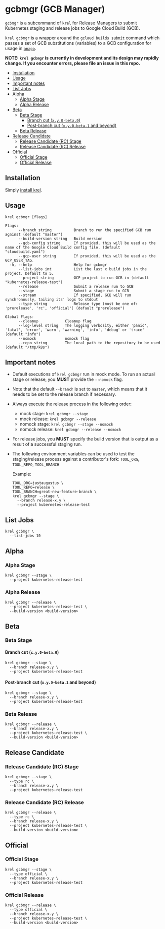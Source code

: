 # gcbmgr (GCB Manager) <!-- omit in toc -->

`gcbmgr` is a subcommand of `krel` for Release Managers to submit Kubernetes staging and release jobs to Google Cloud Build (GCB).

`krel gcbmgr` is a wrapper around the `gcloud builds submit` command which passes a set of GCB substitutions (variables) to a GCB configuration for usage in [`anago`](/anago).

**NOTE: `krel gcbmgr` is currently in development and its design may rapidly change. If you encounter errors, please file an issue in this repo.**

- [Installation](#installation)
- [Usage](#usage)
- [Important notes](#important-notes)
- [List Jobs](#list-jobs)
- [Alpha](#alpha)
  - [Alpha Stage](#alpha-stage)
  - [Alpha Release](#alpha-release)
- [Beta](#beta)
  - [Beta Stage](#beta-stage)
    - [Branch cut (`x.y.0-beta.0`)](#branch-cut-xy0-beta0)
    - [Post-branch cut (`x.y.0-beta.1` and beyond)](#post-branch-cut-xy0-beta1-and-beyond)
  - [Beta Release](#beta-release)
- [Release Candidate](#release-candidate)
  - [Release Candidate (RC) Stage](#release-candidate-rc-stage)
  - [Release Candidate (RC) Release](#release-candidate-rc-release)
- [Official](#official)
  - [Official Stage](#official-stage)
  - [Official Release](#official-release)

## Installation

Simply [install krel](README.md#installation).

<!-- TODO(vdf): Need to reference K8s Infra projects in usage examples -->

## Usage

`krel gcbmgr [flags]`

```
Flags:
      --branch string          Branch to run the specified GCB run against (default "master")
      --build-version string   Build version
      --gcb-config string      If provided, this will be used as the name of the Google Cloud Build config file. (default "cloudbuild.yaml")
      --gcp-user string        If provided, this will be used as the GCP_USER_TAG.
  -h, --help                   Help for gcbmgr
      --list-jobs int          List the last x build jobs in the project. Default to 5.
      --project string         GCP project to run GCB in (default "kubernetes-release-test")
      --release                Submit a release run to GCB
      --stage                  Submit a stage run to GCB
      --stream                 If specified, GCB will run synchronously, tailing its' logs to stdout
      --type string            Release type (must be one of: 'prerelease', 'rc', 'official') (default "prerelease")

Global Flags:
      --cleanup            Cleanup flag
      --log-level string   The logging verbosity, either 'panic', 'fatal', 'error', 'warn', 'warning', 'info', 'debug' or 'trace' (default "info")
      --nomock             nomock flag
      --repo string        The local path to the repository to be used (default "/tmp/k8s")
```

## Important notes

- Default executions of `krel gcbmgr` run in mock mode. To run an actual stage or release, you **MUST** provide the `--nomock` flag.
- Note that the default `--branch` is set to `master`, which means that it needs
  to be set to the release branch if necessary.
- Always execute the release process in the following order:
  - mock stage: `krel gcbmgr --stage`
  - mock release: `krel gcbmgr --release`
  - nomock stage: `krel gcbmgr --stage --nomock`
  - nomock release: `krel gcbmgr --release --nomock`
- For release jobs, you **MUST** specify the build version that is output as a result of a successful staging run.
- The following environment variables can be used to test the staging/release process against a contributor's fork: `TOOL_ORG`, `TOOL_REPO`, `TOOL_BRANCH`

  Example:

  ```shell
  TOOL_ORG=justaugustus \
  TOOL_REPO=release \
  TOOL_BRANCH=great-new-feature-branch \
  krel gcbmgr --stage \
    --branch release-x.y \
    --project kubernetes-release-test
  ```

## List Jobs

```shell
krel gcbmgr \
  --list-jobs 10
```

## Alpha

### Alpha Stage

```shell
krel gcbmgr --stage \
  --project kubernetes-release-test
```

### Alpha Release

```shell
krel gcbmgr --release \
  --project kubernetes-release-test \
  --build-version <build-version>
```

## Beta

### Beta Stage

#### Branch cut (`x.y.0-beta.0`)

```shell
krel gcbmgr --stage \
  --branch release-x.y \
  --project kubernetes-release-test
```

#### Post-branch cut (`x.y.0-beta.1` and beyond)

```shell
krel gcbmgr --stage \
  --branch release-x.y \
  --project kubernetes-release-test
```

### Beta Release

```shell
krel gcbmgr --release \
  --branch release-x.y \
  --project kubernetes-release-test \
  --build-version <build-version>
```

## Release Candidate

### Release Candidate (RC) Stage

```shell
krel gcbmgr --stage \
  --type rc \
  --branch release-x.y \
  --project kubernetes-release-test
```

### Release Candidate (RC) Release

```shell
krel gcbmgr --release \
  --type rc \
  --branch release-x.y \
  --project kubernetes-release-test \
  --build-version <build-version>
```

## Official

### Official Stage

```shell
krel gcbmgr --stage \
  --type official \
  --branch release-x.y \
  --project kubernetes-release-test
```

### Official Release

```shell
krel gcbmgr --release \
  --type official \
  --branch release-x.y \
  --project kubernetes-release-test \
  --build-version <build-version>
```
